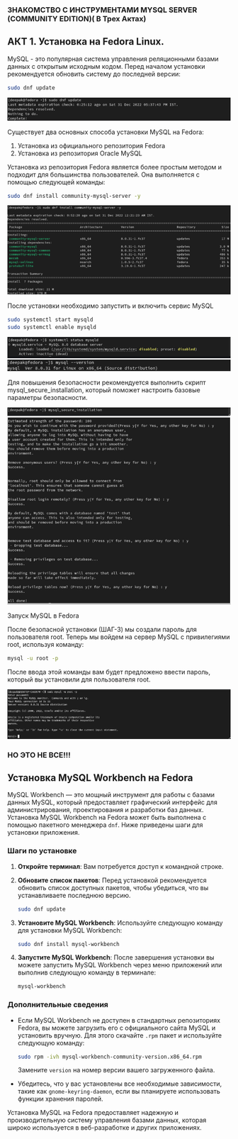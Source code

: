 ### ЗНАКОМСТВО С ИНСТРУМЕНТАМИ MYSQL SERVER (COMMUNITY EDITION)( В Трех Актах)

## АКТ 1. Установка на Fedora Linux.

MySQL - это популярная система управления реляционными базами данных с открытым исходным кодом. 
Перед началом установки рекомендуется обновить систему до последней версии:

```bash
sudo dnf update
```

![alt](20241220033500.png)

Существует два основных способа установки MySQL на Fedora:

1. Установка из официального репозитория Fedora
2. Установка из репозитория Oracle MySQL

Установка из репозитория Fedora является более простым методом и подходит для большинства пользователей. Она выполняется с помощью следующей команды:

```bash
sudo dnf install community-mysql-server -y 
```

![alt](20241220033543.png)

После установки необходимо запустить и включить сервис MySQL
```bash
sudo systemctl start mysqld
sudo systemctl enable mysqld
```
![alt](20241220033609.png)
![alt](20241220033646.png)

Для повышения безопасности рекомендуется выполнить скрипт mysql_secure_installation, который поможет настроить базовые параметры безопасности.

![alt](20241220033710.png)
![alt](20241220033945.png)

Запуск MySQL в Fedora

После безопасной установки (ШАГ-3) мы создали пароль для пользователя root. Теперь мы войдем на сервер MySQL с привилегиями root, используя команду:

```bash
mysql -u root -p
```

После ввода этой команды вам будет предложено ввести пароль, который вы установили для пользователя root.

![alt](20241220034113.png)

### НО ЭТО НЕ ВСЕ!!!

## Установка MySQL Workbench на Fedora

MySQL Workbench — это мощный инструмент для работы с базами данных MySQL, который предоставляет графический интерфейс для администрирования, проектирования и разработки баз данных. Установка MySQL Workbench на Fedora может быть выполнена с помощью пакетного менеджера `dnf`. Ниже приведены шаги для установки приложения.

### Шаги по установке

1. **Откройте терминал**: Вам потребуется доступ к командной строке.

2. **Обновите список пакетов**: Перед установкой рекомендуется обновить список доступных пакетов, чтобы убедиться, что вы устанавливаете последнюю версию.
   ```bash
   sudo dnf update
   ```

3. **Установите MySQL Workbench**: Используйте следующую команду для установки MySQL Workbench:
   ```bash
   sudo dnf install mysql-workbench
   ```

4. **Запустите MySQL Workbench**: После завершения установки вы можете запустить MySQL Workbench через меню приложений или выполнив следующую команду в терминале:
   ```bash
   mysql-workbench
   ```

### Дополнительные сведения

- Если MySQL Workbench не доступен в стандартных репозиториях Fedora, вы можете загрузить его с официального сайта MySQL и установить вручную. Для этого скачайте `.rpm` пакет и используйте следующую команду:
  ```bash
  sudo rpm -ivh mysql-workbench-community-version.x86_64.rpm
  ```
  Замените `version` на номер версии вашего загруженного файла.

- Убедитесь, что у вас установлены все необходимые зависимости, такие как `gnome-keyring-daemon`, если вы планируете использовать функции хранения паролей.


Установка MySQL на Fedora предоставляет надежную и производительную систему управления базами данных, которая широко используется в веб-разработке и других приложениях.

